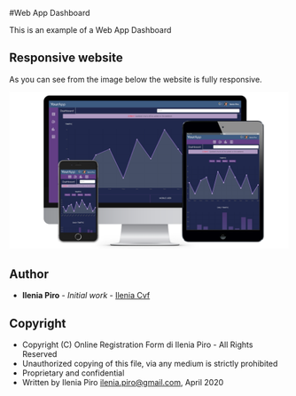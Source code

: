 #Web App Dashboard

This is an example of a Web App Dashboard

## Responsive website

As you can see from the image below the website is fully responsive.

![Online Registration Form](https://github.com/ileniapiro/web_app_dashboard/raw/master/Dashboard-Portfolio.png)

## Author

* **Ilenia Piro** - *Initial work* - [Ilenia Cvf](https://github.com/ileniapiro)

## Copyright

* Copyright (C) Online Registration Form di Ilenia Piro - All Rights Reserved
* Unauthorized copying of this file, via any medium is strictly prohibited
* Proprietary and confidential
* Written by Ilenia Piro <ilenia.piro@gmail.com>, April 2020
